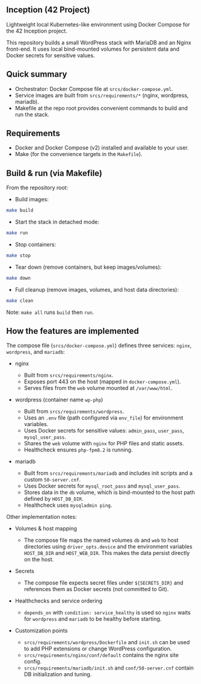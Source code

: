 ## Inception (42 Project)

Lightweight local Kubernetes-like environment using Docker Compose for the 42 Inception project.

This repository builds a small WordPress stack with MariaDB and an Nginx front-end. It uses local bind-mounted volumes for persistent data and Docker secrets for sensitive values.

## Quick summary

- Orchestrator: Docker Compose file at `srcs/docker-compose.yml`.
- Service images are built from `srcs/requirements/*` (nginx, wordpress, mariadb).
- Makefile at the repo root provides convenient commands to build and run the stack.

## Requirements

- Docker and Docker Compose (v2) installed and available to your user.
- Make (for the convenience targets in the `Makefile`).

## Build & run (via Makefile)

From the repository root:

- Build images:

```bash
make build
```

- Start the stack in detached mode:

```bash
make run
```

- Stop containers:

```bash
make stop
```

- Tear down (remove containers, but keep images/volumes):

```bash
make down
```

- Full cleanup (remove images, volumes, and host data directories):

```bash
make clean
```

Note: `make all` runs `build` then `run`.

## How the features are implemented

The compose file (`srcs/docker-compose.yml`) defines three services: `nginx`, `wordpress`, and `mariadb`:

- nginx
  - Built from `srcs/requirements/nginx`.
  - Exposes port 443 on the host (mapped in `docker-compose.yml`).
  - Serves files from the `web` volume mounted at `/var/www/html`.

- wordpress (container name `wp-php`)
  - Built from `srcs/requirements/wordpress`.
  - Uses an `.env` file (path configured via `env_file`) for environment variables.
  - Uses Docker secrets for sensitive values: `admin_pass`, `user_pass`, `mysql_user_pass`.
  - Shares the `web` volume with `nginx` for PHP files and static assets.
  - Healthcheck ensures `php-fpm8.2` is running.

- mariadb
  - Built from `srcs/requirements/mariadb` and includes init scripts and a custom `50-server.cnf`.
  - Uses Docker secrets for `mysql_root_pass` and `mysql_user_pass`.
  - Stores data in the `db` volume, which is bind-mounted to the host path defined by `HOST_DB_DIR`.
  - Healthcheck uses `mysqladmin ping`.

Other implementation notes:

- Volumes & host mapping
  - The compose file maps the named volumes `db` and `web` to host directories using `driver_opts.device` and the environment variables `HOST_DB_DIR` and `HOST_WEB_DIR`. This makes the data persist directly on the host.

- Secrets
  - The compose file expects secret files under `${SECRETS_DIR}` and references them as Docker secrets (not committed to Git).

- Healthchecks and service ordering
  - `depends_on` with `condition: service_healthy` is used so `nginx` waits for `wordpress` and `mariadb` to be healthy before starting.

- Customization points
  - `srcs/requirements/wordpress/Dockerfile` and `init.sh` can be used to add PHP extensions or change WordPress configuration.
  - `srcs/requirements/nginx/conf/default` contains the nginx site config.
  - `srcs/requirements/mariadb/init.sh` and `conf/50-server.cnf` contain DB initialization and tuning.
